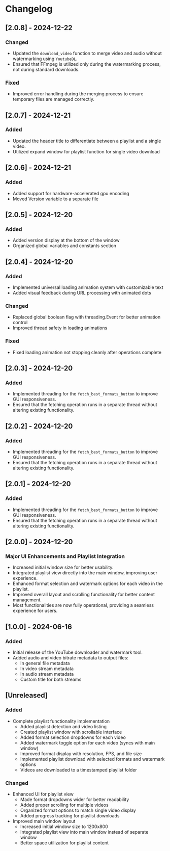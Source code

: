 # Changelog

## [2.0.8] - 2024-12-22
### Changed
- Updated the `download_video` function to merge video and audio without watermarking using `YoutubeDL`.
- Ensured that FFmpeg is utilized only during the watermarking process, not during standard downloads.
### Fixed
- Improved error handling during the merging process to ensure temporary files are managed correctly.

## [2.0.7] - 2024-12-21
### Added
- Updated the header title to differentiate between a playlist and a single video.
- Utilized expand window for playlist function for single video download 

## [2.0.6] - 2024-12-21
### Added
- Added support for hardware-accelerated gpu encoding
- Moved Version variable to a separate file

## [2.0.5] - 2024-12-20
### Added
- Added version display at the bottom of the window
- Organized global variables and constants section

## [2.0.4] - 2024-12-20
### Added
- Implemented universal loading animation system with customizable text
- Added visual feedback during URL processing with animated dots
### Changed
- Replaced global boolean flag with threading.Event for better animation control
- Improved thread safety in loading animations
### Fixed
- Fixed loading animation not stopping cleanly after operations complete

## [2.0.3] - 2024-12-20
### Added
- Implemented threading for the `fetch_best_formats_button` to improve GUI responsiveness.
- Ensured that the fetching operation runs in a separate thread without altering existing functionality.

## [2.0.2] - 2024-12-20
### Added
- Implemented threading for the `fetch_best_formats_button` to improve GUI responsiveness.
- Ensured that the fetching operation runs in a separate thread without altering existing functionality.

## [2.0.1] - 2024-12-20
### Added
- Implemented threading for the `fetch_best_formats_button` to improve GUI responsiveness.
- Ensured that the fetching operation runs in a separate thread without altering existing functionality.

## [2.0.0] - 2024-12-20
### Major UI Enhancements and Playlist Integration
- Increased initial window size for better usability.
- Integrated playlist view directly into the main window, improving user experience.
- Enhanced format selection and watermark options for each video in the playlist.
- Improved overall layout and scrolling functionality for better content management.
- Most functionalities are now fully operational, providing a seamless experience for users.

## [1.0.0] - 2024-06-16
### Added
- Initial release of the YouTube downloader and watermark tool.
- Added audio and video bitrate metadata to output files:
  - In general file metadata
  - In video stream metadata
  - In audio stream metadata
  - Custom title for both streams

## [Unreleased]

### Added
- Complete playlist functionality implementation
  - Added playlist detection and video listing
  - Created playlist window with scrollable interface
  - Added format selection dropdowns for each video
  - Added watermark toggle option for each video (syncs with main window)
  - Improved format display with resolution, FPS, and file size
  - Implemented playlist download with selected formats and watermark options
  - Videos are downloaded to a timestamped playlist folder

### Changed
- Enhanced UI for playlist view
  - Made format dropdowns wider for better readability
  - Added proper scrolling for multiple videos
  - Organized format options to match single video display
  - Added progress tracking for playlist downloads
- Improved main window layout
  - Increased initial window size to 1200x800
  - Integrated playlist view into main window instead of separate window
  - Better space utilization for playlist content